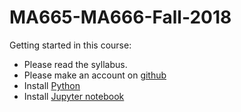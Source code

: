 # MA665-MA666-Fall-2018

Getting started in this course:

- Please read the syllabus.
- Please make an account on [github](github.com)
- Install [Python](https://www.python.org/)
- Install [Jupyter notebook](https://jupyter.org/)
